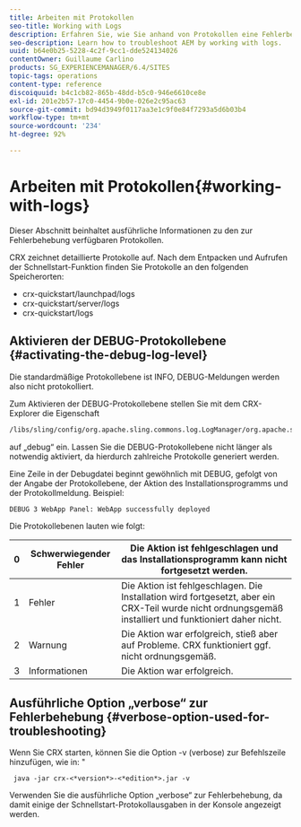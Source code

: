 ```yaml
---
title: Arbeiten mit Protokollen
seo-title: Working with Logs
description: Erfahren Sie, wie Sie anhand von Protokollen eine Fehlerbehebung für AEM durchführen können.
seo-description: Learn how to troubleshoot AEM by working with logs.
uuid: b64e0b25-5228-4c2f-9cc1-dde524134026
contentOwner: Guillaume Carlino
products: SG_EXPERIENCEMANAGER/6.4/SITES
topic-tags: operations
content-type: reference
discoiquuid: b4c1cb82-865b-48dd-b5c0-946e6610ce8e
exl-id: 201e2b57-17c0-4454-9b0e-026e2c95ac63
source-git-commit: bd94d3949f0117aa3e1c9f0e84f7293a5d6b03b4
workflow-type: tm+mt
source-wordcount: '234'
ht-degree: 92%

---
```


# Arbeiten mit Protokollen{#working-with-logs}

Dieser Abschnitt beinhaltet ausführliche Informationen zu den zur Fehlerbehebung verfügbaren Protokollen.

CRX zeichnet detaillierte Protokolle auf. Nach dem Entpacken und Aufrufen der Schnellstart-Funktion finden Sie Protokolle an den folgenden Speicherorten:

* crx-quickstart/launchpad/logs
* crx-quickstart/server/logs
* crx-quickstart/logs

## Aktivieren der DEBUG-Protokollebene {#activating-the-debug-log-level}

Die standardmäßige Protokollebene ist INFO, DEBUG-Meldungen werden also nicht protokolliert.

Zum Aktivieren der DEBUG-Protokollebene stellen Sie mit dem CRX-Explorer die Eigenschaft

```xml
/libs/sling/config/org.apache.sling.commons.log.LogManager/org.apache.sling.commons.log.level
```

auf „debug“ ein. Lassen Sie die DEBUG-Protokollebene nicht länger als notwendig aktiviert, da hierdurch zahlreiche Protokolle generiert werden.

Eine Zeile in der Debugdatei beginnt gewöhnlich mit DEBUG, gefolgt von der Angabe der Protokollebene, der Aktion des Installationsprogramms und der Protokollmeldung. Beispiel:

```xml
DEBUG 3 WebApp Panel: WebApp successfully deployed
```

Die Protokollebenen lauten wie folgt:

| 0 | Schwerwiegender Fehler | Die Aktion ist fehlgeschlagen und das Installationsprogramm kann nicht fortgesetzt werden. |
|---|---|---|
| 1 | Fehler | Die Aktion ist fehlgeschlagen. Die Installation wird fortgesetzt, aber ein CRX-Teil wurde nicht ordnungsgemäß installiert und funktioniert daher nicht. |
| 2 | Warnung | Die Aktion war erfolgreich, stieß aber auf Probleme. CRX funktioniert ggf. nicht ordnungsgemäß. |
| 3 | Informationen | Die Aktion war erfolgreich. |

## Ausführliche Option „verbose“ zur Fehlerbehebung {#verbose-option-used-for-troubleshooting}

Wenn Sie CRX starten, können Sie die Option -v (verbose) zur Befehlszeile hinzufügen, wie in: &quot;

` java -jar crx-<*version*>-<*edition*>.jar -v`

Verwenden Sie die ausführliche Option „verbose“ zur Fehlerbehebung, da damit einige der Schnellstart-Protokollausgaben in der Konsole angezeigt werden.
